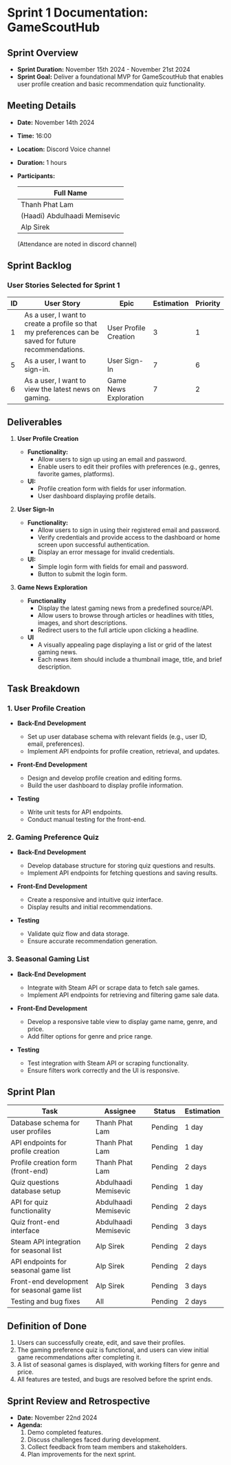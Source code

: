 # Sprint 1 Documentation: GameScoutHub

## Sprint Overview

- **Sprint Duration:** November 15th 2024 - November 21st 2024
- **Sprint Goal:** Deliver a foundational MVP for GameScoutHub that enables user profile creation and basic recommendation quiz functionality.

## Meeting Details

- **Date:** November 14th 2024
- **Time:** 16:00
- **Location:** Discord Voice channel
- **Duration:** 1 hours
- **Participants:**

  | Full Name                    |
  | ---------------------------- |
  | Thanh Phat Lam               |
  | (Haadi) Abdulhaadi Memisevic |
  | Alp Sirek                    |

  (Attendance are noted in discord channel)

## Sprint Backlog

### User Stories Selected for Sprint 1

| ID  | User Story                                                                                                  | Epic                            | Estimation | Priority |
| --- | ----------------------------------------------------------------------------------------------------------- | ------------------------------- | ---------- | -------- |
| 1   | As a user, I want to create a profile so that my preferences can be saved for future recommendations.       | User Profile Creation           | 3          | 1        |
| 5   | As a user, I want to sign-in.                                                                               | User Sign-In                    | 7          | 6        |
| 6   | As a user, I want to view the latest news on gaming.                                                        | Game News Exploration           | 7          | 2        |

## Deliverables

1. **User Profile Creation**

   - **Functionality:**
     - Allow users to sign up using an email and password.
     - Enable users to edit their profiles with preferences (e.g., genres, favorite games, platforms).
   - **UI:**
     - Profile creation form with fields for user information.
     - User dashboard displaying profile details.

2. **User Sign-In**

   - **Functionality:**
     - Allow users to sign in using their registered email and password.
     - Verify credentials and provide access to the dashboard or home screen upon successful authentication.
     - Display an error message for invalid credentials.
   - **UI:**
     - Simple login form with fields for email and password.
     - Button to submit the login form.

3. **Game News Exploration**
   
   - **Functionality**
     - Display the latest gaming news from a predefined source/API.
     - Allow users to browse through articles or headlines with titles, images, and short descriptions.
     - Redirect users to the full article upon clicking a headline.
   - **UI**
     - A visually appealing page displaying a list or grid of the latest gaming news.
     - Each news item should include a thumbnail image, title, and brief description.

## Task Breakdown

### 1. User Profile Creation

- **Back-End Development**

  - Set up user database schema with relevant fields (e.g., user ID, email, preferences).
  - Implement API endpoints for profile creation, retrieval, and updates.

- **Front-End Development**

  - Design and develop profile creation and editing forms.
  - Build the user dashboard to display profile information.

- **Testing**
  - Write unit tests for API endpoints.
  - Conduct manual testing for the front-end.

### 2. Gaming Preference Quiz

- **Back-End Development**

  - Develop database structure for storing quiz questions and results.
  - Implement API endpoints for fetching questions and saving results.

- **Front-End Development**

  - Create a responsive and intuitive quiz interface.
  - Display results and initial recommendations.

- **Testing**
  - Validate quiz flow and data storage.
  - Ensure accurate recommendation generation.

### 3. Seasonal Gaming List

- **Back-End Development**

  - Integrate with Steam API or scrape data to fetch sale games.
  - Implement API endpoints for retrieving and filtering game sale data.

- **Front-End Development**

  - Develop a responsive table view to display game name, genre, and price.
  - Add filter options for genre and price range.

- **Testing**
  - Test integration with Steam API or scraping functionality.
  - Ensure filters work correctly and the UI is responsive.

## Sprint Plan

| Task                                         | Assignee             | Status  | Estimation |
| -------------------------------------------- | -------------------- | ------- | ---------- |
| Database schema for user profiles            | Thanh Phat Lam       | Pending | 1 day      |
| API endpoints for profile creation           | Thanh Phat Lam       | Pending | 1 day      |
| Profile creation form (front-end)            | Thanh Phat Lam       | Pending | 2 days     |
| Quiz questions database setup                | Abdulhaadi Memisevic | Pending | 1 day      |
| API for quiz functionality                   | Abdulhaadi Memisevic | Pending | 2 days     |
| Quiz front-end interface                     | Abdulhaadi Memisevic | Pending | 3 days     |
| Steam API integration for seasonal list      | Alp Sirek            | Pending | 2 days     |
| API endpoints for seasonal game list         | Alp Sirek            | Pending | 2 days     |
| Front-end development for seasonal game list | Alp Sirek            | Pending | 3 days     |
| Testing and bug fixes                        | All                  | Pending | 2 days     |

## Definition of Done

1. Users can successfully create, edit, and save their profiles.
2. The gaming preference quiz is functional, and users can view initial game recommendations after completing it.
3. A list of seasonal games is displayed, with working filters for genre and price.
4. All features are tested, and bugs are resolved before the sprint ends.

## Sprint Review and Retrospective

- **Date:** November 22nd 2024
- **Agenda:**
  1. Demo completed features.
  2. Discuss challenges faced during development.
  3. Collect feedback from team members and stakeholders.
  4. Plan improvements for the next sprint.
